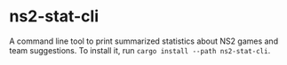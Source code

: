 # ns2-stat-cli

A command line tool to print summarized statistics about NS2 games and team suggestions. To install it, run `cargo install --path ns2-stat-cli`.
